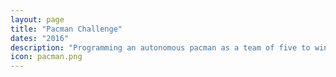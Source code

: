 ```yaml
---
layout: page
title: "Pacman Challenge"
dates: "2016"
description: "Programming an autonomous pacman as a team of five to win against ghosts as part of our university's computing module"
icon: pacman.png
---
```


